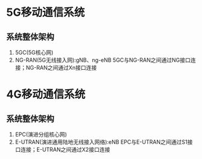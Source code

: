 
# 5G移动通信系统
## 系统整体架构
1. 5GC(5G核心网)
2. NG-RAN(5G无线接入网):gNB、ng-eNB
5GC与NG-RAN之间通过NG接口连接；NG-RAN之间通过Xn接口连接

# 4G移动通信系统
## 系统整体架构
1. EPC(演进分组核心网)
2. E-UTRAN(演进通用陆地无线接入网络):eNB
EPC与E-UTRAN之间通过S1接口连接；E-UTRAN之间通过X2接口连接

